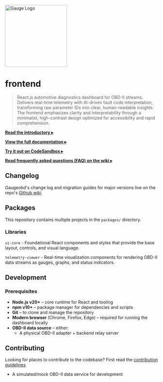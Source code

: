 <img src="https://github.com/gauge-obd/gauge-graphics/blob/main/logo_assets/black_white.png" alt="Gauge Logo" width="204"/>

# frontend
> React.js automotive diagnostics dashboard for OBD-II streams. Delivers real-time telemetry with AI-driven fault code interpretation, transforming raw parameter IDs into clear, human-readable insights. The frontend emphasizes clarity and interpretability through a minimalist, high-contrast design optimized for accessibility and rapid comprehension.

[**Read the introductory ▸**](https://medium.com/@gaugeobd/introducing-gauge-ai-powered-automotive-diagnostics-made-simple-6257b7bca05f)

[**View the full documentation ▸**](https://github.com/gauge-obd-docs)

[**Try it out on CodeSandbox ▸**](https://codesandbox.io/p/sandbox/BLANK)

[**Read frequently asked questions (FAQ) on the wiki ▸**](https://github.com/gauge-obd/frontend/wiki/Frequently%E2%80%90Asked%E2%80%90Questions)


## Changelog

Gaugeobd's change log and migration guides for major versions live on the repo's
[Github wiki](https://github.com/gauge-obd/frontend/wiki/BLANK).

## Packages

This repository contains multiple projects in the `packages/` directory.

### Libraries

`ui-core` - Foundational React components and styles that provide the base layout, controls, and visual language.

`telemetry-viewer` - Real-time visualization components for rendering OBD-II data streams as gauges, graphs, and status indicators.

## Development

### Prerequisites

- **Node.js v20+** – core runtime for React and tooling  
- **npm v10+** – package manager for dependencies and scripts  
- **Git** – to clone and manage the repository  
- **Modern browser** (Chrome, Firefox, Edge) – required for running the dashboard locally  
- **OBD-II data source** – either:  
  - A physical OBD-II adapter + backend relay server

## Contributing

Looking for places to contribute to the codebase?
First read the [contribution guidelines](https://github.com/gauge-obd/frontend/CONTRIBUTING.md)

  - A simulated/mock OBD-II data service for development  

